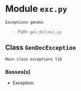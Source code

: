 # Module `exc.py`
```text
Exceptions gendoc
```

> Path: `gen_doc\exc.py`
## Class `GenDocException`
```text
Main class exceptions lib
```

### Basses(s)
+ Exception